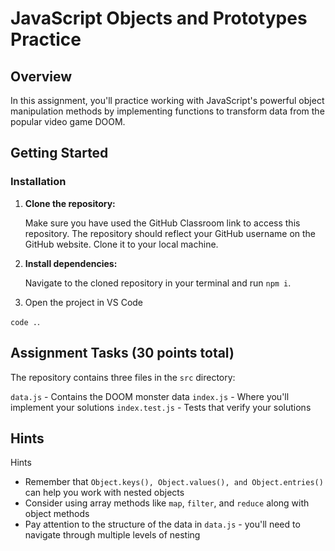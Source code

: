 # JavaScript Objects and Prototypes Practice

## Overview

In this assignment, you'll practice working with JavaScript's powerful object manipulation methods by implementing functions to transform data from the popular video game DOOM.

## Getting Started

### Installation

1. **Clone the repository:**

   Make sure you have used the GitHub Classroom link to access this repository. The repository should reflect your GitHub username on the GitHub website. Clone it to your local machine.

2. **Install dependencies:**

   Navigate to the cloned repository in your terminal and run `npm i`.

3. Open the project in VS Code

`code .`.

## Assignment Tasks (30 points total)

The repository contains three files in the `src` directory:

`data.js` - Contains the DOOM monster data
`index.js` - Where you'll implement your solutions
`index.test.js` - Tests that verify your solutions

## Hints

Hints

- Remember that `Object.keys(), Object.values(), and Object.entries()` can help you work with nested objects
- Consider using array methods like `map`, `filter`, and `reduce` along with object methods
- Pay attention to the structure of the data in `data.js` - you'll need to navigate through multiple levels of nesting
